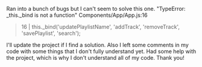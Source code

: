 Ran into a bunch of bugs but I can't seem to solve this one. 
"TypeError: _this._bind is not a function"
Components/App/App.js:16
> 16 |  this._bind('updatePlaylistName', 'addTrack', 'removeTrack', 'savePlaylist', 'search');

  I'll update the project if I find a solution. Also I left some comments in my code with some things that I don't fully understand yet. Had some help with the project, which is why I don't understand all of my code. Thank you!
